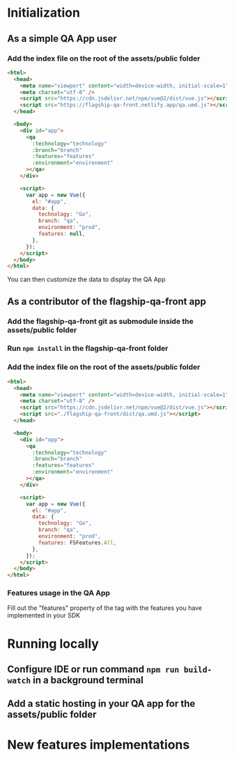 # Initialization

## As a simple QA App user

### Add the index file on the root of the assets/public folder

```html
<html>
  <head>
    <meta name="viewport" content="width=device-width, initial-scale=1" />
    <meta charset="utf-8" />
    <script src="https://cdn.jsdelivr.net/npm/vue@2/dist/vue.js"></script>
    <script src="https://flagship-qa-front.netlify.app/qa.umd.js"></script>
  </head>

  <body>
    <div id="app">
      <qa
        :technology="technology"
        :branch="branch"
        :features="features"
        :environment="environment"
      ></qa>
    </div>

    <script>
      var app = new Vue({
        el: "#app",
        data: {
          technology: "Go",
          branch: "qa",
          environment: "prod",
          features: null,
        },
      });
    </script>
  </body>
</html>
```

You can then customize the data to display the QA App

## As a contributor of the flagship-qa-front app

### Add the flagship-qa-front git as submodule inside the assets/public folder

### Run `npm install` in the flagship-qa-front folder

### Add the index file on the root of the assets/public folder

```html
<html>
  <head>
    <meta name="viewport" content="width=device-width, initial-scale=1" />
    <meta charset="utf-8" />
    <script src="https://cdn.jsdelivr.net/npm/vue@2/dist/vue.js"></script>
    <script src="./flagship-qa-front/dist/qa.umd.js"></script>
  </head>

  <body>
    <div id="app">
      <qa
        :technology="technology"
        :branch="branch"
        :features="features"
        :environment="environment"
      ></qa>
    </div>

    <script>
      var app = new Vue({
        el: "#app",
        data: {
          technology: "Go",
          branch: "qa",
          environment: "prod",
          features: FSFeatures.All,
        },
      });
    </script>
  </body>
</html>

```

### Features usage in the QA App

Fill out the "features" property of the <qa> tag with the features you have implemented in your SDK

# Running locally

## Configure IDE or run command `npm run build-watch` in a background terminal 

## Add a static hosting in your QA app for the assets/public folder

# New features implementations
